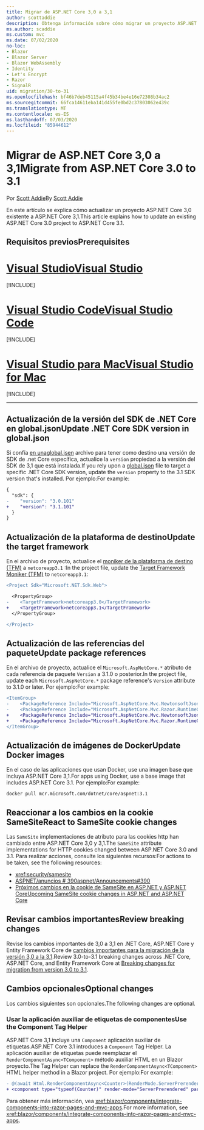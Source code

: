 ```yaml
---
title: Migrar de ASP.NET Core 3,0 a 3,1
author: scottaddie
description: Obtenga información sobre cómo migrar un proyecto ASP.NET Core 3,0 a ASP.NET Core 3,1.
ms.author: scaddie
ms.custom: mvc
ms.date: 07/02/2020
no-loc:
- Blazor
- Blazor Server
- Blazor WebAssembly
- Identity
- Let's Encrypt
- Razor
- SignalR
uid: migration/30-to-31
ms.openlocfilehash: bf46b7deb45115a4f45b34be4e16e72308b34ac2
ms.sourcegitcommit: 66fca14611eba141d455fe0bd2c37803062e439c
ms.translationtype: MT
ms.contentlocale: es-ES
ms.lasthandoff: 07/03/2020
ms.locfileid: "85944612"
---
```

# <a name="migrate-from-aspnet-core-30-to-31"></a><span data-ttu-id="3379b-103">Migrar de ASP.NET Core 3,0 a 3,1</span><span class="sxs-lookup"><span data-stu-id="3379b-103">Migrate from ASP.NET Core 3.0 to 3.1</span></span>

<span data-ttu-id="3379b-104">Por [Scott Addie](https://github.com/scottaddie)</span><span class="sxs-lookup"><span data-stu-id="3379b-104">By [Scott Addie](https://github.com/scottaddie)</span></span>

<span data-ttu-id="3379b-105">En este artículo se explica cómo actualizar un proyecto ASP.NET Core 3,0 existente a ASP.NET Core 3,1.</span><span class="sxs-lookup"><span data-stu-id="3379b-105">This article explains how to update an existing ASP.NET Core 3.0 project to ASP.NET Core 3.1.</span></span>

## <a name="prerequisites"></a><span data-ttu-id="3379b-106">Requisitos previos</span><span class="sxs-lookup"><span data-stu-id="3379b-106">Prerequisites</span></span>

# <a name="visual-studio"></a>[<span data-ttu-id="3379b-107">Visual Studio</span><span class="sxs-lookup"><span data-stu-id="3379b-107">Visual Studio</span></span>](#tab/visual-studio)

[!INCLUDE[](~/includes/net-core-prereqs-vs-3.1.md)]

# <a name="visual-studio-code"></a>[<span data-ttu-id="3379b-108">Visual Studio Code</span><span class="sxs-lookup"><span data-stu-id="3379b-108">Visual Studio Code</span></span>](#tab/visual-studio-code)

[!INCLUDE[](~/includes/net-core-prereqs-vsc-3.1.md)]

# <a name="visual-studio-for-mac"></a>[<span data-ttu-id="3379b-109">Visual Studio para Mac</span><span class="sxs-lookup"><span data-stu-id="3379b-109">Visual Studio for Mac</span></span>](#tab/visual-studio-mac)

[!INCLUDE[](~/includes/net-core-prereqs-mac-3.1.md)]

---

## <a name="update-net-core-sdk-version-in-globaljson"></a><span data-ttu-id="3379b-110">Actualización de la versión del SDK de .NET Core en global.json</span><span class="sxs-lookup"><span data-stu-id="3379b-110">Update .NET Core SDK version in global.json</span></span>

<span data-ttu-id="3379b-111">Si confía [en unaglobal.jsen](/dotnet/core/tools/global-json) archivo para tener como destino una versión de SDK de .net Core específica, actualice la `version` propiedad a la versión del SDK de 3,1 que está instalada.</span><span class="sxs-lookup"><span data-stu-id="3379b-111">If you rely upon a [global.json](/dotnet/core/tools/global-json) file to target a specific .NET Core SDK version, update the `version` property to the 3.1 SDK version that's installed.</span></span> <span data-ttu-id="3379b-112">Por ejemplo:</span><span class="sxs-lookup"><span data-stu-id="3379b-112">For example:</span></span>

```diff
{
  "sdk": {
-    "version": "3.0.101"
+    "version": "3.1.101"
  }
}
```

## <a name="update-the-target-framework"></a><span data-ttu-id="3379b-113">Actualización de la plataforma de destino</span><span class="sxs-lookup"><span data-stu-id="3379b-113">Update the target framework</span></span>

<span data-ttu-id="3379b-114">En el archivo de proyecto, actualice el [moniker de la plataforma de destino (TFM)](/dotnet/standard/frameworks) a `netcoreapp3.1` :</span><span class="sxs-lookup"><span data-stu-id="3379b-114">In the project file, update the [Target Framework Moniker (TFM)](/dotnet/standard/frameworks) to `netcoreapp3.1`:</span></span>

```diff
<Project Sdk="Microsoft.NET.Sdk.Web">

  <PropertyGroup>
-    <TargetFramework>netcoreapp3.0</TargetFramework>
+    <TargetFramework>netcoreapp3.1</TargetFramework>
  </PropertyGroup>

</Project>
```

## <a name="update-package-references"></a><span data-ttu-id="3379b-115">Actualización de las referencias del paquete</span><span class="sxs-lookup"><span data-stu-id="3379b-115">Update package references</span></span>

<span data-ttu-id="3379b-116">En el archivo de proyecto, actualice el `Microsoft.AspNetCore.*` atributo de cada referencia de paquete `Version` a 3.1.0 o posterior.</span><span class="sxs-lookup"><span data-stu-id="3379b-116">In the project file, update each `Microsoft.AspNetCore.*` package reference's `Version` attribute to 3.1.0 or later.</span></span> <span data-ttu-id="3379b-117">Por ejemplo:</span><span class="sxs-lookup"><span data-stu-id="3379b-117">For example:</span></span>

```diff
<ItemGroup>
-    <PackageReference Include="Microsoft.AspNetCore.Mvc.NewtonsoftJson" Version="3.0.0" />
-    <PackageReference Include="Microsoft.AspNetCore.Mvc.Razor.RuntimeCompilation" Version="3.0.0" Condition="'$(Configuration)' == 'Debug'" />
+    <PackageReference Include="Microsoft.AspNetCore.Mvc.NewtonsoftJson" Version="3.1.1" />
+    <PackageReference Include="Microsoft.AspNetCore.Mvc.Razor.RuntimeCompilation" Version="3.1.1" Condition="'$(Configuration)' == 'Debug'" />
</ItemGroup>
```

## <a name="update-docker-images"></a><span data-ttu-id="3379b-118">Actualización de imágenes de Docker</span><span class="sxs-lookup"><span data-stu-id="3379b-118">Update Docker images</span></span>

<span data-ttu-id="3379b-119">En el caso de las aplicaciones que usan Docker, use una imagen base que incluya ASP.NET Core 3,1.</span><span class="sxs-lookup"><span data-stu-id="3379b-119">For apps using Docker, use a base image that includes ASP.NET Core 3.1.</span></span> <span data-ttu-id="3379b-120">Por ejemplo:</span><span class="sxs-lookup"><span data-stu-id="3379b-120">For example:</span></span>

```console
docker pull mcr.microsoft.com/dotnet/core/aspnet:3.1
```

## <a name="react-to-samesite-cookie-changes"></a><span data-ttu-id="3379b-121">Reaccionar a los cambios en la cookie SameSite</span><span class="sxs-lookup"><span data-stu-id="3379b-121">React to SameSite cookie changes</span></span>

<span data-ttu-id="3379b-122">Las `SameSite` implementaciones de atributo para las cookies http han cambiado entre ASP.NET Core 3,0 y 3,1.</span><span class="sxs-lookup"><span data-stu-id="3379b-122">The `SameSite` attribute implementations for HTTP cookies changed between ASP.NET Core 3.0 and 3.1.</span></span> <span data-ttu-id="3379b-123">Para realizar acciones, consulte los siguientes recursos:</span><span class="sxs-lookup"><span data-stu-id="3379b-123">For actions to be taken, see the following resources:</span></span>

* <xref:security/samesite>
* [<span data-ttu-id="3379b-124">ASPNET/anuncios # 390</span><span class="sxs-lookup"><span data-stu-id="3379b-124">aspnet/Announcements#390</span></span>](https://github.com/aspnet/Announcements/issues/390)
* [<span data-ttu-id="3379b-125">Próximos cambios en la cookie de SameSite en ASP.NET y ASP.NET Core</span><span class="sxs-lookup"><span data-stu-id="3379b-125">Upcoming SameSite cookie changes in ASP.NET and ASP.NET Core</span></span>](https://devblogs.microsoft.com/aspnet/upcoming-samesite-cookie-changes-in-asp-net-and-asp-net-core/)

## <a name="review-breaking-changes"></a><span data-ttu-id="3379b-126">Revisar cambios importantes</span><span class="sxs-lookup"><span data-stu-id="3379b-126">Review breaking changes</span></span>

<span data-ttu-id="3379b-127">Revise los cambios importantes de 3,0 a 3,1 en .NET Core, ASP.NET Core y Entity Framework Core de [cambios importantes para la migración de la versión 3,0 a la 3,1](/dotnet/core/compatibility/3.0-3.1).</span><span class="sxs-lookup"><span data-stu-id="3379b-127">Review 3.0-to-3.1 breaking changes across .NET Core, ASP.NET Core, and Entity Framework Core at [Breaking changes for migration from version 3.0 to 3.1](/dotnet/core/compatibility/3.0-3.1).</span></span>

## <a name="optional-changes"></a><span data-ttu-id="3379b-128">Cambios opcionales</span><span class="sxs-lookup"><span data-stu-id="3379b-128">Optional changes</span></span>

<span data-ttu-id="3379b-129">Los cambios siguientes son opcionales.</span><span class="sxs-lookup"><span data-stu-id="3379b-129">The following changes are optional.</span></span>

### <a name="use-the-component-tag-helper"></a><span data-ttu-id="3379b-130">Usar la aplicación auxiliar de etiquetas de componentes</span><span class="sxs-lookup"><span data-stu-id="3379b-130">Use the Component Tag Helper</span></span>

<span data-ttu-id="3379b-131">ASP.NET Core 3,1 incluye una `Component` aplicación auxiliar de etiquetas.</span><span class="sxs-lookup"><span data-stu-id="3379b-131">ASP.NET Core 3.1 introduces a `Component` Tag Helper.</span></span> <span data-ttu-id="3379b-132">La aplicación auxiliar de etiquetas puede reemplazar el `RenderComponentAsync<TComponent>` método auxiliar HTML en un Blazor proyecto.</span><span class="sxs-lookup"><span data-stu-id="3379b-132">The Tag Helper can replace the `RenderComponentAsync<TComponent>` HTML helper method in a Blazor project.</span></span> <span data-ttu-id="3379b-133">Por ejemplo:</span><span class="sxs-lookup"><span data-stu-id="3379b-133">For example:</span></span>

```diff
- @(await Html.RenderComponentAsync<Counter>(RenderMode.ServerPrerendered, new { IncrementAmount = 10 }))
+ <component type="typeof(Counter)" render-mode="ServerPrerendered" param-IncrementAmount="10" />
```

<span data-ttu-id="3379b-134">Para obtener más información, vea <xref:blazor/components/integrate-components-into-razor-pages-and-mvc-apps>.</span><span class="sxs-lookup"><span data-stu-id="3379b-134">For more information, see <xref:blazor/components/integrate-components-into-razor-pages-and-mvc-apps>.</span></span>
